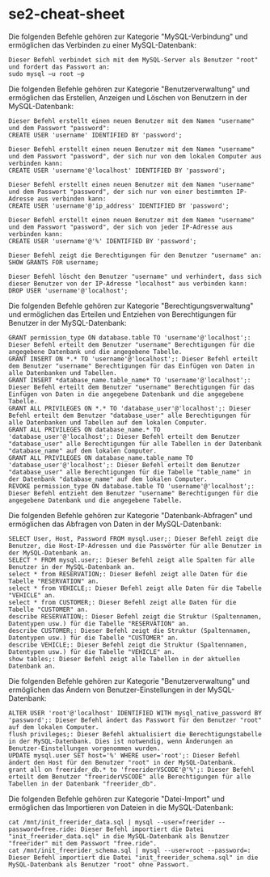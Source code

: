 # se2-cheat-sheet

Die folgenden Befehle gehören zur Kategorie "MySQL-Verbindung" und ermöglichen das Verbinden zu einer MySQL-Datenbank:

    Dieser Befehl verbindet sich mit dem MySQL-Server als Benutzer "root" und fordert das Passwort an:
    sudo mysql –u root –p 
    

Die folgenden Befehle gehören zur Kategorie "Benutzerverwaltung" und ermöglichen das Erstellen, Anzeigen und Löschen von Benutzern in der MySQL-Datenbank:
    
    Dieser Befehl erstellt einen neuen Benutzer mit dem Namen "username" und dem Passwort "password":
    CREATE USER 'username' IDENTIFIED BY 'password';
    
    Dieser Befehl erstellt einen neuen Benutzer mit dem Namen "username" und dem Passwort "password", der sich nur von dem lokalen Computer aus verbinden kann:
    CREATE USER 'username'@'localhost' IDENTIFIED BY 'password';
    
    Dieser Befehl erstellt einen neuen Benutzer mit dem Namen "username" und dem Passwort "password", der sich nur von einer bestimmten IP-Adresse aus verbinden kann:
    CREATE USER 'username'@'ip_address' IDENTIFIED BY 'password';
    
    Dieser Befehl erstellt einen neuen Benutzer mit dem Namen "username" und dem Passwort "password", der sich von jeder IP-Adresse aus verbinden kann:
    CREATE USER 'username'@'%' IDENTIFIED BY 'password';
    
    Dieser Befehl zeigt die Berechtigungen für den Benutzer "username" an:
    SHOW GRANTS FOR username;
    
    Dieser Befehl löscht den Benutzer "username" und verhindert, dass sich dieser Benutzer von der IP-Adresse "localhost" aus verbinden kann:
    DROP USER 'username'@'localhost';

Die folgenden Befehle gehören zur Kategorie "Berechtigungsverwaltung" und ermöglichen das Erteilen und Entziehen von Berechtigungen für Benutzer in der MySQL-Datenbank:

    GRANT permission_type ON database.table TO 'username'@'localhost';: Dieser Befehl erteilt dem Benutzer "username" Berechtigungen für die angegebene Datenbank und die angegebene Tabelle.
    GRANT INSERT ON *.* TO 'username'@'localhost';: Dieser Befehl erteilt dem Benutzer "username" Berechtigungen für das Einfügen von Daten in alle Datenbanken und Tabellen.
    GRANT INSERT *database_name.table_name* TO 'username'@'localhost';: Dieser Befehl erteilt dem Benutzer "username" Berechtigungen für das Einfügen von Daten in die angegebene Datenbank und die angegebene Tabelle.
    GRANT ALL PRIVILEGES ON *.* TO 'database_user'@'localhost';: Dieser Befehl erteilt dem Benutzer "database_user" alle Berechtigungen für alle Datenbanken und Tabellen auf dem lokalen Computer.
    GRANT ALL PRIVILEGES ON database_name.* TO 'database_user'@'localhost';: Dieser Befehl erteilt dem Benutzer "database_user" alle Berechtigungen für alle Tabellen in der Datenbank "database_name" auf dem lokalen Computer.
    GRANT ALL PRIVILEGES ON database_name.table_name TO 'database_user'@'localhost';: Dieser Befehl erteilt dem Benutzer "database_user" alle Berechtigungen für die Tabelle "table_name" in der Datenbank "database_name" auf dem lokalen Computer.
    REVOKE permission_type ON database.table TO 'username'@'localhost';: Dieser Befehl entzieht dem Benutzer "username" Berechtigungen für die angegebene Datenbank und die angegebene Tabelle.

Die folgenden Befehle gehören zur Kategorie "Datenbank-Abfragen" und ermöglichen das Abfragen von Daten in der MySQL-Datenbank:

    SELECT User, Host, Password FROM mysql.user;: Dieser Befehl zeigt die Benutzer, die Host-IP-Adressen und die Passwörter für alle Benutzer in der MySQL-Datenbank an.
    SELECT * FROM mysql.user;: Dieser Befehl zeigt alle Spalten für alle Benutzer in der MySQL-Datenbank an.
    select * from RESERVATION;: Dieser Befehl zeigt alle Daten für die Tabelle "RESERVATION" an.
    select * from VEHICLE;: Dieser Befehl zeigt alle Daten für die Tabelle "VEHICLE" an.
    select * from CUSTOMER;: Dieser Befehl zeigt alle Daten für die Tabelle "CUSTOMER" an.
    describe RESERVATION;: Dieser Befehl zeigt die Struktur (Spaltennamen, Datentypen usw.) für die Tabelle "RESERVATION" an.
    describe CUSTOMER;: Dieser Befehl zeigt die Struktur (Spaltennamen, Datentypen usw.) für die Tabelle "CUSTOMER" an.
    describe VEHICLE;: Dieser Befehl zeigt die Struktur (Spaltennamen, Datentypen usw.) für die Tabelle "VEHICLE" an.
    show tables;: Dieser Befehl zeigt alle Tabellen in der aktuellen Datenbank an.

Die folgenden Befehle gehören zur Kategorie "Benutzerverwaltung" und ermöglichen das Ändern von Benutzer-Einstellungen in der MySQL-Datenbank:

    ALTER USER 'root'@'localhost' IDENTIFIED WITH mysql_native_password BY 'password';: Dieser Befehl ändert das Passwort für den Benutzer "root" auf dem lokalen Computer.
    flush privileges;: Dieser Befehl aktualisiert die Berechtigungstabelle in der MySQL-Datenbank. Dies ist notwendig, wenn Änderungen an Benutzer-Einstellungen vorgenommen wurden.
    UPDATE mysql.user SET host='%' WHERE user='root';: Dieser Befehl ändert den Host für den Benutzer "root" in der MySQL-Datenbank.
    grant all on freerider_db.* to 'freeriderVSCODE'@'%';: Dieser Befehl erteilt dem Benutzer "freeriderVSCODE" alle Berechtigungen für alle Tabellen in der Datenbank "freerider_db".

Die folgenden Befehle gehören zur Kategorie "Datei-Import" und ermöglichen das Importieren von Dateien in die MySQL-Datenbank:

    cat /mnt/init_freerider_data.sql | mysql --user=freerider --password=free.ride: Dieser Befehl importiert die Datei "init_freerider_data.sql" in die MySQL-Datenbank als Benutzer "freerider" mit dem Passwort "free.ride".
    cat /mnt/init_freerider_schema.sql | mysql --user=root --password=: Dieser Befehl importiert die Datei "init_freerider_schema.sql" in die MySQL-Datenbank als Benutzer "root" ohne Passwort.
